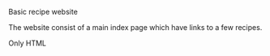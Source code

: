Basic recipe website

The website consist of a main index page which have links to a few recipes.

Only HTML
